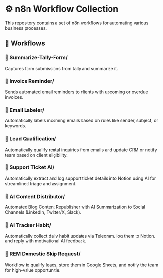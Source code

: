 # ⚙️ n8n Workflow Collection

This repository contains a set of n8n workflows for automating various business processes.

## 📁 Workflows

### 🔸 Summarize-Tally-Form/
Captures form submissions from tally and summarize it.

### 🔸 Invoice Reminder/
Sends automated email reminders to clients with upcoming or overdue invoices.

### 🔸 Email Labeler/ 
Automatically labels incoming emails based on rules like sender, subject, or keywords.

### 🔸 Lead Qualification/ 
Automatically qualify rental inquiries from emails and update CRM or notify team based on client eligibility.

### 🔸 Support Ticket AI/ 
Automatically extract and log support ticket details into Notion using AI for streamlined triage and assignment.

### 🔸 AI Content Distributor/ 
Automated Blog Content Republisher with AI Summarization to Social Channels (LinkedIn, Twitter/X, Slack).

### 🔸 AI Tracker Habit/ 
Automatically collect daily habit updates via Telegram, log them to Notion, and reply with motivational AI feedback.

### 🔸 REM Domestic Skip Request/ 
Workflow to qualify leads, store them in Google Sheets, and notify the team for high-value opportunitie.


